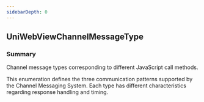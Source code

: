 ```yaml
---
sidebarDepth: 0
---
```


## UniWebViewChannelMessageType

### Summary

Channel message types corresponding to different JavaScript call methods.

This enumeration defines the three communication patterns supported by the Channel Messaging System.
Each type has different characteristics regarding response handling and timing.
